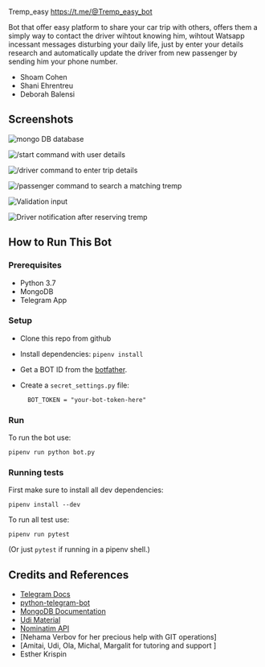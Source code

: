 Tremp_easy
<https://t.me/@Tremp_easy_bot>

Bot that offer easy platform to share your car trip with others, offers them a simply way to contact the driver wihtout knowing him, wihtout Watsapp incessant messages disturbing your daily life, just by enter your details research and automatically update the driver from new passenger by sending him your phone number.

* Shoam Cohen
* Shani Ehrentreu
* Deborah Balensi


## Screenshots

![mongo DB database](screenshots/MongoDB.png)

![/start command with user details](screenshots/UserDetails.png)

![/driver command to enter trip details](screenshots/DriverTripDetails.png)

![/passenger command to search a matching tremp](screenshots/ResearchDetails.png)

![Validation input](screenshots/image.png)

![Driver notification after reserving tremp](screenshots/UpdateDriverNotification.png)

## How to Run This Bot
### Prerequisites
* Python 3.7
* MongoDB
* Telegram App

### Setup
* Clone this repo from github
* Install dependencies: `pipenv install`
* Get a BOT ID from the [botfather](https://telegram.me/BotFather).
* Create a `secret_settings.py` file:

        BOT_TOKEN = "your-bot-token-here"

### Run
To run the bot use:

    pipenv run python bot.py

### Running tests
First make sure to install all dev dependencies:

    pipenv install --dev

To run all test  use:

    pipenv run pytest

(Or just `pytest` if running in a pipenv shell.)

## Credits and References
* [Telegram Docs](https://core.telegram.org/bots)
* [python-telegram-bot](https://github.com/python-telegram-bot/python-telegram-bot)
* [MongoDB Documentation](https://docs.mongodb.com/manual/)
* [Udi Material](http://lms.10x.org.il/)
* [Nominatim API](https://nominatim.openstreetmap.org/)
* [Nehama Verbov for her precious help with GIT operations]
* [Amitai, Udi, Ola, Michal, Margalit for tutoring and support ]
* Esther Krispin
